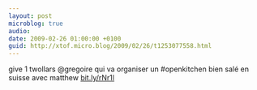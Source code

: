 ```yaml
---
layout: post
microblog: true
audio: 
date: 2009-02-26 01:00:00 +0100
guid: http://xtof.micro.blog/2009/02/26/t1253077558.html
---
```

give 1 twollars @gregoire qui va organiser un #openkitchen bien salé en suisse avec matthew  [bit.ly/rNr1l](http://bit.ly/rNr1l)
